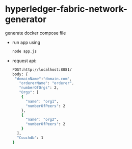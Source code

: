 # hyperledger-fabric-network-generator

generate docker compose file
* run app using  
	```bash
	node app.js  
	```
* request api:   

	```bash
	POST:http://localhost:8081/
	body: {  
     "domainName":"domain.com",     
	   "ordererName": "orderer",
	   "numberOfOrgs": 2,
	   "Orgs": [
		{
		  "name": "org1",
		  "numberOfPeers": 2
		},
		{
		  "name": "org2",
		  "numberOfPeers": 2
		}
      ],
      "Couchdb": 1  
  }
	``` 
